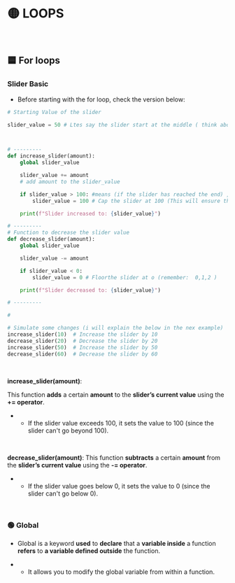 # 🟡 LOOPS

<br>

## 🟦 For loops

### Slider Basic

- Before starting with the for loop, check the version below:

```python
# Starting Value of the slider

slider_value = 50 # Ltes say the slider start at the middle ( think about a sequence of 3 imgs, 0,1,2 , it will start from picture 1)



# ---------
def increase_slider(amount):
    global slider_value

    slider_value += amount
    # add amount to the slider_value

    if slider_value > 100: #means (if the slider has reached the end) , then do the below:
        slider_value = 100 # Cap the slider at 100 (This will ensure that the slider value does not go beyond its maximum limit)

    print(f"Slider increased to: {slider_value}")

# ---------
# Function to decrease the slider value
def decrease_slider(amount):
    global slider_value

    slider_value -= amount

    if slider_value < 0:
        slider_value = 0 # Floorthe slider at o (remember:  0,1,2 )

    print(f"Slider decreased to: {slider_value}")

# ---------

#

# Simulate some changes (i will explain the below in the nex example)
increase_slider(10)  # Increase the slider by 10
decrease_slider(20)  # Decrease the slider by 20
increase_slider(50)  # Increase the slider by 50
decrease_slider(60)  # Decrease the slider by 60
```

<br>

**increase_slider(amount)**:


 This function **adds** a certain **amount** to the **slider’s current value** using the **+= operator**.


- -  If the slider value exceeds 100, it sets the value to 100 (since the slider can't go beyond 100).

<br>

**decrease_slider(amount)**: This function **subtracts** a certain **amount** from the  **slider’s current value** using the **-= operator**.

- - If the slider value goes below 0, it sets the value to 0 (since the slider can't go below 0).

<br>

### 🟢 Global

- Global is  a keyword **used** to **declare** that a **variable inside** a function **refers** to **a variable defined outside** the function.


- - It allows you to modify the global variable from within a function.